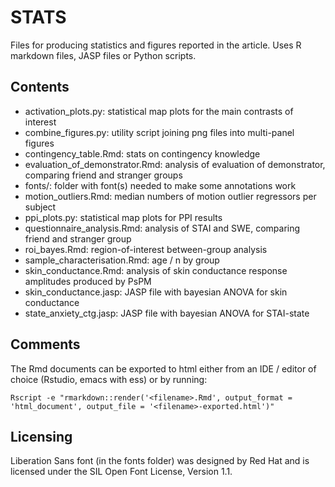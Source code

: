 # STATS

Files for producing statistics and figures reported in the article. Uses R markdown files, JASP files or Python scripts.

## Contents

- activation_plots.py: statistical map plots for the main contrasts of interest
- combine_figures.py: utility script joining png files into multi-panel figures
- contingency_table.Rmd: stats on contingency knowledge
- evaluation\_of\_demonstrator.Rmd: analysis of evaluation of demonstrator, comparing friend and stranger groups
- fonts/: folder with font(s) needed to make some annotations work
- motion_outliers.Rmd: median numbers of motion outlier regressors per subject
- ppi_plots.py: statistical map plots for PPI results
- questionnaire_analysis.Rmd: analysis of STAI and SWE, comparing friend and stranger group
- roi_bayes.Rmd: region-of-interest between-group analysis
- sample_characterisation.Rmd: age / n by group
- skin_conductance.Rmd: analysis of skin conductance response amplitudes produced by PsPM
- skin_conductance.jasp: JASP file with bayesian ANOVA for skin conductance
- state\_anxiety\_ctg.jasp: JASP file with bayesian ANOVA for STAI-state

## Comments

The Rmd documents can be exported to html either from an IDE / editor of choice (Rstudio, emacs with ess) or by running:

```
Rscript -e "rmarkdown::render('<filename>.Rmd', output_format = 'html_document', output_file = '<filename>-exported.html')"
```

## Licensing
Liberation Sans font (in the fonts folder) was designed by Red Hat and is licensed under the SIL Open Font License, Version 1.1.
